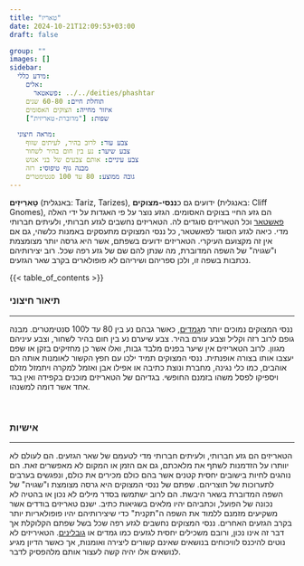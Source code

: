```yaml
---
title: "טאריז"
date: 2024-10-21T12:09:53+03:00
draft: false

group: ""
images: []
sidebar:
  מידע כללי:
    אלים:
      פשאטאר: ../../deities/phashtar
    תוחלת חיים: 60-80 שנים
    איזור מחייה: הצוקים האסומים
    שפות: ["מדוברת-טאריזית"]

  מראה חיצוני:
    צבע עור: לרוב בהיר, לעיתים שזוף
    צבע שיער: נע בין חום בהיר לשחור
    צבע עיניים: אותם צבעים של בני אנוש
    מבנה גוף טיפוסי: רזה
    גובה ממוצע: 80 עד 100 סנטימטרים
---
```


**טָארִיזִים** (באנגלית: Tariz, Tarizes), ידועים גם כ**ננסי-מצוקים** (באנגלית: Cliff Gnomes), הם גזע החיי בצוקים האסומים. הגזע נוצר על פי האגדות על ידי האלה [פאשטאר](../../deities/phashtar) וכל הטאריזים סוגדים לה. הטאריזים נחשבים לגזע חברותי, ולעיתים חברותי מדי. כיאה לגזע הסוגד לפאשטאר, כל ננסי המצוקים מתעסקים באמנות כלשהי, גם אם אין זה מקצועם העיקרי. הטאריזים ידועים בשפתם, אשר היא גרסה יותר מצומצמת ו"שגויה" של השפה המדוברת, מה שנתן להם שם של גזע רפה שכל. רוב יצירותיהם נכתבות בשפה זו, ולכן ספריהם ושיריהם לא פופולארים בקרב שאר הגזעים.

<!--more-->

{{< table_of_contents >}}

### תיאור חיצוני

---

ננסי המצוקים נמוכים יותר מ[גמדים](../../races/dwarf), כאשר גבהם נע בין 80 עד ל100 סנטימטרים. מבנה גופם לרוב רזה וקליל וצבע עורם בהיר. צבע שיערם נע בין חום בהיר לשחור, וצבע עיניהם מגוון. לרוב הטאריזים אין שיער בפנים מלבד גבות, ואלו אשר כן מחזיקים בזקן או שפם יעצבו אותו בצורה אופנתית. ננסי המצוקים תמיד ילכו עם חפץ הקשור לאומנות אותה הם אוהבים, כמו כלי נגינה, מחברת ונוצת כתיבה או אפילו אבן ואזמל למקרה ויתמזל מזלם ויספיקו לפסל משהו בזמנם החופשי. בגדיהם של הטאריזים מוכנים בקפידה ואין בגד אחד אשר דומה למשנהו.


&nbsp;

### אישיות

---

הטאריזים הם גזע חברותי, ולעיתים חברותי מדי לטעמם של שאר הגזעים. הם לעולם לא יוותרו על הזדמנות לשתף את מלאכתם, גם אם הזמן או המקום לא מאפשרים זאת. הם נוהגים לחיות בישובים יחסית קטנים אשר בהם כולם מכירים את כולם, ונפגשים בערבים לתערוכות של תוצריהם. שפתם של ננסי המצוקים היא גרסה מצומצת ו"שגויה" של השפה המדוברת בשאר היבשת. הם לרוב ישתמשו בסדר מילים לא נכון או בהטיה לא נכונה של הפועל, וכתביהם יהיו מלאים בשגיאות כתיב. ישנם טאריזים בודדים אשר משקיעים מזמנם ללמוד את השפה ה"תקנית" כדי שיצירותיהם יהיו פופולאריות יותר בקרב הגזעים האחרים. ננסי המצוקים נחשבים לגזע רפה שכל בשל שפתם הקלוקלת אך דבר זה אינו נכון, ורובם משכילים יחסית לגזעים כמו גמדים או [גובלינים](../../races/goblin). הטאיריזים לא נוטים להיכנס לוויכוחים בנושאים שאינם קשורים ליצירה ואומנות, אך כאשר הדיון מגיע לנושאים אלו יהיה קשה לעצור אותם מלהפסיק לדבר.